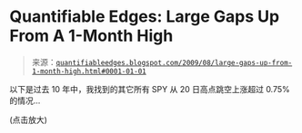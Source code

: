 <!--yml

category: 未分类

date: 2024-05-18 13:16:33

-->

# Quantifiable Edges: Large Gaps Up From A 1-Month High

> 来源：[`quantifiableedges.blogspot.com/2009/08/large-gaps-up-from-1-month-high.html#0001-01-01`](http://quantifiableedges.blogspot.com/2009/08/large-gaps-up-from-1-month-high.html#0001-01-01)

以下是过去 10 年中，我找到的其它所有 SPY 从 20 日高点跳空上涨超过 0.75%的情况...

(点击放大)
